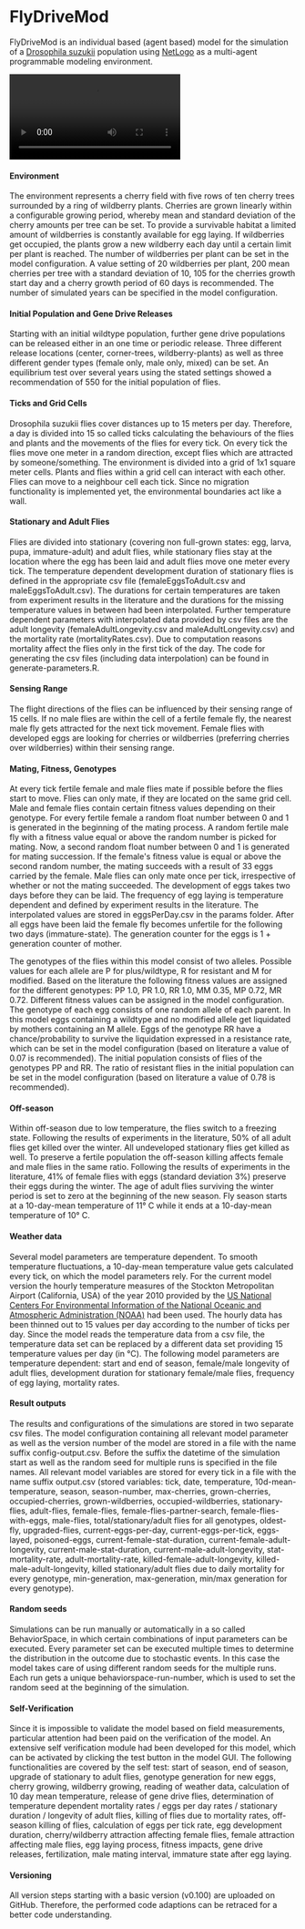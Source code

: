 # FlyDriveMod

FlyDriveMod is an individual based (agent based) model for the simulation of a [Drosophila suzukii](https://en.wikipedia.org/wiki/Drosophila_suzukii) population using [NetLogo](https://ccl.northwestern.edu/netlogo/) as a multi-agent programmable modeling environment. 

![video](https://user-images.githubusercontent.com/23704254/114686255-e7459000-9d12-11eb-8bf5-03218508cfc1.mp4)

#### Environment

The environment represents a cherry field with five rows of ten cherry trees surrounded by a ring of wildberry plants. Cherries are grown linearly within a configurable growing period, whereby mean and standard deviation of the cherry amounts per tree can be set. To provide a survivable habitat a limited amount of wildberries is constantly available for egg laying. If wildberries get occupied, the plants grow a new wildberry each day until a certain limit per plant is reached. The number of wildberries per plant can be set in the model configuration. A value setting of 20 wildberries per plant, 200 mean cherries per tree with a standard deviation of 10, 105 for the cherries growth start day and a cherry growth period of 60 days is recommended. The number of simulated years can be specified in the model configuration.

#### Initial Population and Gene Drive Releases

Starting with an initial wildtype population, further gene drive populations can be released either in an one time or periodic release. Three different release locations (center, corner-trees, wildberry-plants) as well as three different gender types (female only, male only, mixed) can be set. An equilibrium test over several years using the stated settings showed a recommendation of 550 for the initial population of flies.

#### Ticks and Grid Cells

Drosophila suzukii flies cover distances up to 15 meters per day. Therefore, a day is divided into 15 so called ticks calculating the behaviours of the flies and plants and the movements of the flies for every tick. On every tick the flies move one meter in a random direction, except flies which are attracted by someone/something. The environment is divided into a grid of 1x1 square meter cells. Plants and flies within a grid cell can interact with each other. Flies can move to a neighbour cell each tick. Since no migration functionality is implemented yet, the environmental boundaries act like a wall.

#### Stationary and Adult Flies

Flies are divided into stationary (covering non full-grown states: egg, larva, pupa, immature-adult) and adult flies, while stationary flies stay at the location where the egg has been laid and adult flies move one meter every tick. The temperature dependent development duration of stationary flies is defined in the appropriate csv file (femaleEggsToAdult.csv and maleEggsToAdult.csv). The durations for certain temperatures are taken from experiment results in the literature and the durations for the missing temperature values in between had been interpolated. Further temperature dependent parameters with interpolated data provided by csv files are the adult longevity (femaleAdultLongevity.csv and maleAdultLongevity.csv) and the mortality rate (mortalityRates.csv). Due to computation reasons mortality affect the flies only in the first tick of the day. The code for generating the csv files (including data interpolation) can be found in generate-parameters.R.

#### Sensing Range

The flight directions of the flies can be influenced by their sensing range of 15 cells. If no male flies are within the cell of a fertile female fly, the nearest male fly gets attracted for the next tick movement. Female flies with developed eggs are looking for cherries or wildberries (preferring cherries over wildberries) within their sensing range.

#### Mating, Fitness, Genotypes

At every tick fertile female and male flies mate if possible before the flies start to move. Flies can only mate, if they are located on the same grid cell. Male and female flies contain certain fitness values depending on their genotype. For every fertile female a random float number between 0 and 1 is generated in the beginning of the mating process. A random fertile male fly with a fitness value equal or above the random number is picked for mating. Now, a second random float number between 0 and 1 is generated for mating succession. If the female's fitness value is equal or above the second random number, the mating succeeds with a result of 33 eggs carried by the female. Male flies can only mate once per tick, irrespective of whether or not the mating succeeded. The development of eggs takes two days before they can be laid. The frequency of egg laying is temperature dependent and defined by experiment results in the literature. The interpolated values are stored in eggsPerDay.csv in the params folder. After all eggs have been laid the female fly becomes unfertile for the following two days (immature-state). The generation counter for the eggs is 1 + generation counter of mother.

The genotypes of the flies within this model consist of two alleles. Possible values for each allele are P for plus/wildtype, R for resistant and M for modified. Based on the literature the following fitness values are assigned for the different genotypes: PP 1.0, PR 1.0, RR 1.0, MM 0.35, MP 0.72, MR 0.72. Different fitness values can be assigned in the model configuration. The genotype of each egg consists of one random allele of each parent. In this model eggs containing a wildtype and no modified allele get liquidated by mothers containing an M allele. Eggs of the genotype RR have a chance/probability to survive the liquidation expressed in a resistance rate, which can be set in the model configuration (based on literature a value of 0.07 is recommended). The initial population consists of flies of the genotypes PP and RR. The ratio of resistant flies in the initial population can be set in the model configuration (based on literature a value of 0.78 is recommended).

#### Off-season

Within off-season due to low temperature, the flies switch to a freezing state. Following the results of experiments in the literature, 50% of all adult flies get killed over the winter. All undeveloped stationary flies get killed as well. To preserve a fertile population the off-season killing affects female and male flies in the same ratio. Following the results of experiments in the literature, 41% of female flies with eggs (standard deviation 3%) preserve their eggs during the winter. The age of adult flies surviving the winter period is set to zero at the beginning of the new season. Fly season starts at a 10-day-mean temperature of 11° C while it ends at a 10-day-mean temperature of 10° C.

#### Weather data

Several model parameters are temperature dependent. To smooth temperature fluctuations, a 10-day-mean temperature value gets calculated every tick, on which the model parameters rely. For the current model version the hourly temperature measures of the Stockton Metropolitan Airport (California, USA) of the year 2010 provided by the [US National Centers For Environmental Information of the National Oceanic and Atmospheric Administration (NOAA)](https://www.ncdc.noaa.gov/cdo-web/) had been used. The hourly data has been thinned out to 15 values per day according to the number of ticks per day. Since the model reads the temperature data from a csv file, the temperature data set can be replaced by a different data set providing 15 temperature values per day (in °C). The following model parameters are temperature dependent: start and end of season, female/male longevity of adult flies, development duration for stationary female/male flies, frequency of egg laying, mortality rates.

#### Result outputs

The results and configurations of the simulations are stored in two separate csv files. The model configuration containing all relevant model parameter as well as the version number of the model are stored in a file with the name suffix config-output.csv. Before the suffix the datetime of the simulation start as well as the random seed for multiple runs is specified in the file names. All relevant model variables are stored for every tick in a file with the name suffix output.csv (stored variables: tick, date, temperature, 10d-mean-temperature, season, season-number, max-cherries, grown-cherries, occupied-cherries, grown-wildberries, occupied-wildberries, stationary-flies, adult-flies, female-flies, female-flies-partner-search, female-flies-with-eggs, male-flies, total/stationary/adult flies for all genotypes, oldest-fly, upgraded-flies, current-eggs-per-day, current-eggs-per-tick, eggs-layed, poisoned-eggs, current-female-stat-duration, current-female-adult-longevity, current-male-stat-duration, current-male-adult-longevity, stat-mortality-rate, adult-mortality-rate, killed-female-adult-longevity, killed-male-adult-longevity, killed stationary/adult flies due to daily mortality for every genotype, min-generation, max-generation, min/max generation for every genotype).

#### Random seeds

Simulations can be run manually or automatically in a so called BehaviorSpace, in which certain combinations of input parameters can be executed. Every parameter set can be executed multiple times to determine the distribution in the outcome due to stochastic events. In this case the model takes care of using different random seeds for the multiple runs. Each run gets a unique behaviorspace-run-number, which is used to set the random seed at the beginning of the simulation.

#### Self-Verification

Since it is impossible to validate the model based on field measurements, particular attention had been paid on the verification of the model. An extensive self verification module had been developed for this model, which can be activated by clicking the test button in the model GUI. The following functionalities are covered by the self test: start of season, end of season, upgrade of stationary to adult flies, genotype generation for new eggs, cherry growing, wildberry growing, reading of weather data, calculation of 10 day mean temperature, release of gene drive flies, determination of temperature dependent mortality rates / eggs per day rates / stationary duration / longevity of adult flies, killing of flies due to mortality rates, off-season killing of flies, calculation of eggs per tick rate, egg development duration, cherry/wildberry attraction affecting female flies, female attraction affecting male flies, egg laying process, fitness impacts, gene drive releases, fertilization, male mating interval, immature state after egg laying.

#### Versioning

All version steps starting with a basic version (v0.100) are uploaded on GitHub. Therefore, the performed code adaptions can be retraced for a better code understanding.

